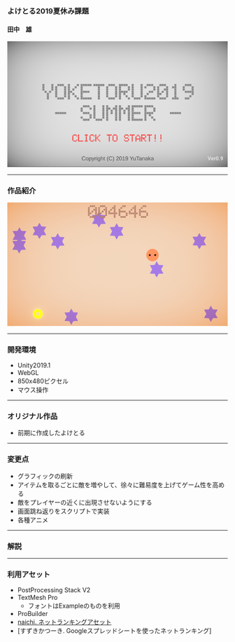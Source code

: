 ### よけとる2019夏休み課題
#### 田中　雄

![タイトル](images/title.png)

---

### 作品紹介

![ゲーム画面](images/game.png)

---

### 開発環境
- Unity2019.1
- WebGL
- 850x480ピクセル
- マウス操作

---

### オリジナル作品

- 前期に作成したよけとる

---

### 変更点
- グラフィックの刷新
- アイテムを取るごとに敵を増やして、徐々に難易度を上げてゲーム性を高める
- 敵をプレイヤーの近くに出現させないようにする
- 画面跳ね返りをスクリプトで実装
- 各種アニメ

---

### 解説


---

### 利用アセット
- PostProcessing Stack V2
- TextMesh Pro
  - フォントはExampleのものを利用
- ProBuilder
- [naichi. ネットランキングアセット]()
- [すずきかつーき. Googleスプレッドシートを使ったネットランキング]
